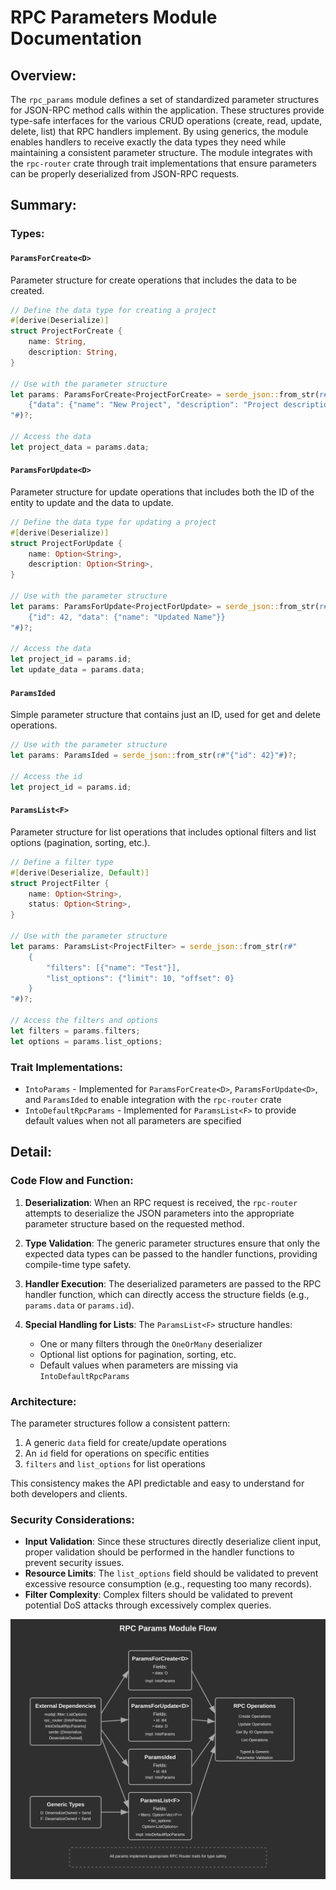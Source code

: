 # RPC Parameters Module Documentation

## Overview:

The `rpc_params` module defines a set of standardized parameter structures for JSON-RPC method calls within the application. These structures provide type-safe interfaces for the various CRUD operations (create, read, update, delete, list) that RPC handlers implement. By using generics, the module enables handlers to receive exactly the data types they need while maintaining a consistent parameter structure. The module integrates with the `rpc-router` crate through trait implementations that ensure parameters can be properly deserialized from JSON-RPC requests.

## Summary:

### Types:

#### `ParamsForCreate<D>`

Parameter structure for create operations that includes the data to be created.

```rust
// Define the data type for creating a project
#[derive(Deserialize)]
struct ProjectForCreate {
    name: String,
    description: String,
}

// Use with the parameter structure
let params: ParamsForCreate<ProjectForCreate> = serde_json::from_str(r#"
    {"data": {"name": "New Project", "description": "Project description"}}
"#)?;

// Access the data
let project_data = params.data;
```

#### `ParamsForUpdate<D>`

Parameter structure for update operations that includes both the ID of the entity to update and the data to update.

```rust
// Define the data type for updating a project
#[derive(Deserialize)]
struct ProjectForUpdate {
    name: Option<String>,
    description: Option<String>,
}

// Use with the parameter structure
let params: ParamsForUpdate<ProjectForUpdate> = serde_json::from_str(r#"
    {"id": 42, "data": {"name": "Updated Name"}}
"#)?;

// Access the data
let project_id = params.id;
let update_data = params.data;
```

#### `ParamsIded`

Simple parameter structure that contains just an ID, used for get and delete operations.

```rust
// Use with the parameter structure
let params: ParamsIded = serde_json::from_str(r#"{"id": 42}"#)?;

// Access the id
let project_id = params.id;
```

#### `ParamsList<F>`

Parameter structure for list operations that includes optional filters and list options (pagination, sorting, etc.).

```rust
// Define a filter type
#[derive(Deserialize, Default)]
struct ProjectFilter {
    name: Option<String>,
    status: Option<String>,
}

// Use with the parameter structure
let params: ParamsList<ProjectFilter> = serde_json::from_str(r#"
    {
        "filters": [{"name": "Test"}],
        "list_options": {"limit": 10, "offset": 0}
    }
"#)?;

// Access the filters and options
let filters = params.filters;
let options = params.list_options;
```

### Trait Implementations:

- `IntoParams` - Implemented for `ParamsForCreate<D>`, `ParamsForUpdate<D>`, and `ParamsIded` to enable integration with the `rpc-router` crate
- `IntoDefaultRpcParams` - Implemented for `ParamsList<F>` to provide default values when not all parameters are specified

## Detail:

### Code Flow and Function:

1. **Deserialization**: When an RPC request is received, the `rpc-router` attempts to deserialize the JSON parameters into the appropriate parameter structure based on the requested method.

2. **Type Validation**: The generic parameter structures ensure that only the expected data types can be passed to the handler functions, providing compile-time type safety.

3. **Handler Execution**: The deserialized parameters are passed to the RPC handler function, which can directly access the structure fields (e.g., `params.data` or `params.id`).

4. **Special Handling for Lists**: The `ParamsList<F>` structure handles:
   - One or many filters through the `OneOrMany` deserializer
   - Optional list options for pagination, sorting, etc.
   - Default values when parameters are missing via `IntoDefaultRpcParams`

### Architecture:

The parameter structures follow a consistent pattern:
1. A generic `data` field for create/update operations
2. An `id` field for operations on specific entities
3. `filters` and `list_options` for list operations

This consistency makes the API predictable and easy to understand for both developers and clients.

### Security Considerations:

- **Input Validation**: Since these structures directly deserialize client input, proper validation should be performed in the handler functions to prevent security issues.
- **Resource Limits**: The `list_options` field should be validated to prevent excessive resource consumption (e.g., requesting too many records).
- **Filter Complexity**: Complex filters should be validated to prevent potential DoS attacks through excessively complex queries.

![RPC Parameters Flow](images/rpc_params.svg)
